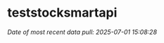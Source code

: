 
<!-- README.md is generated from README.Rmd. Please edit that file -->

# teststocksmartapi

*Date of most recent data pull: 2025-07-01 15:08:28*
